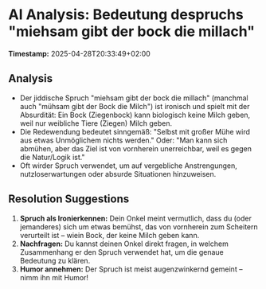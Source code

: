 # AI Analysis: Bedeutung despruchs "miehsam gibt der bock die millach"

**Timestamp:** 2025-04-28T20:33:49+02:00

## Analysis
- Der jiddische Spruch "miehsam gibt der bock die millach" (manchmal auch "mühsam gibt der Bock die Milch") ist ironisch und spielt mit der Absurdität: Ein Bock (Ziegenbock) kann biologisch keine Milch geben, weil nur weibliche Tiere (Ziegen) Milch geben.
- Die Redewendung bedeutet sinngemäß: "Selbst mit großer Mühe wird aus etwas Unmöglichem nichts werden." Oder: "Man kann sich abmühen, aber das Ziel ist von vornherein unerreichbar, weil es gegen die Natur/Logik ist."
- Oft wirder Spruch verwendet, um auf vergebliche Anstrengungen, nutzloserwartungen oder absurde Situationen hinzuweisen.

## Resolution Suggestions
1. **Spruch als Ironierkennen:** Dein Onkel meint vermutlich, dass du (oder jemanderes) sich um etwas bemühst, das von vornherein zum Scheitern verurteilt ist – wiein Bock, der keine Milch geben kann.
2. **Nachfragen:** Du kannst deinen Onkel direkt fragen, in welchem Zusammenhang er den Spruch verwendet hat, um die genaue Bedeutung zu klären.
3. **Humor annehmen:** Der Spruch ist meist augenzwinkernd gemeint – nimm ihn mit Humor!



